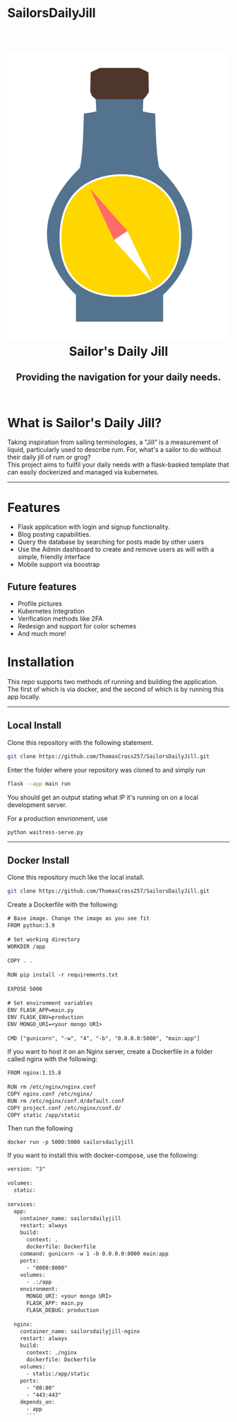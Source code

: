# SailorsDailyJill

<div>
    <h1 align='center'>
        <br>
        <img src ="static/img/ApplicationLogo.png" alt=Bottle with a Compass inside>
        <br>
        Sailor's Daily Jill
        <h2 align='center'>Providing the navigation for your daily needs.</h2>
    </h1>
</div>
<br>
<h1>What is Sailor's Daily Jill?</h1>
Taking inspiration from sailing terminologies, a "Jill" is a measurement of liquid, particularly used to describe rum. For, what's a sailor to do without their daily jill of rum or grog?
<br>
This project aims to fuilfil your daily needs with a flask-basked template that can easily dockerized and managed via kubernetes.
<hr>
<h1>Features</h1>
<ul>
<li>Flask application with login and signup functionality.</li>
<li>Blog posting capabilities.</li>
<li>Query the database by searching for posts made by other users</li>
<li>Use the Admin dashboard to create and remove users as will with a simple, friendly interface 
</li>
<li>
Mobile support via boostrap
</li>
</ul>
<h2>Future features</h2>
<ul>
<li>Profile pictures</li>
<li>Kubernetes Integration</li>
<li>Verification methods like 2FA</li>
<li>Redesign and support for color schemes</li>
<li>And much more!</li>
</ul>
<h1>Installation</h1>
This repo supports two methods of running and building the application.
<br>
The first of which is via docker, and the second of which is by running this app locally.
<hr>
<h2>Local Install</h2>
Clone this repository with the following statement.

```bash
git clone https://github.com/ThomasCross257/SailorsDailyJill.git
```
Enter the folder where your repository was cloned to and simply run

```bash
flask --app main run
```
You should get an output stating what IP it's running on on a local development server.

For a production envrionment, use
```
python waitress-serve.py
```
<hr>
<h2>Docker Install</h2>
Clone this repository much like the local install.

```bash
git clone https://github.com/ThomasCross257/SailorsDailyJill.git
```

Create a Dockerfile with the following:
```docker
# Base image. Change the image as you see fit
FROM python:3.9

# Set working directory
WORKDIR /app

COPY . .

RUN pip install -r requirements.txt

EXPOSE 5000

# Set environment variables
ENV FLASK_APP=main.py
ENV FLASK_ENV=production
ENV MONGO_URI=<your mongo URI>

CMD ["gunicorn", "-w", "4", "-b", "0.0.0.0:5000", "main:app"]
```

If you want to host it on an Nginx server, create a Dockerfile in a folder called nginx with the following:

```docker
FROM nginx:1.15.8

RUN rm /etc/nginx/nginx.conf
COPY nginx.conf /etc/nginx/
RUN rm /etc/nginx/conf.d/default.conf
COPY project.conf /etc/nginx/conf.d/
COPY static /app/static
```

Then run the following
```docker
docker run -p 5000:5000 sailorsdailyjill
```

If you want to install this with docker-compose, use the following:
```docker
version: "3"

volumes:
  static:

services:
  app:
    container_name: sailorsdailyjill
    restart: always
    build:
      context: .
      dockerfile: Dockerfile
    command: gunicorn -w 1 -b 0.0.0.0:8000 main:app
    ports:
      - "8000:8000"
    volumes:
      - .:/app
    environment:
      MONGO_URI: <your mongo URI>
      FLASK_APP: main.py
      FLASK_DEBUG: production

  nginx:
    container_name: sailorsdailyjill-nginx
    restart: always
    build:
      context: ./nginx
      dockerfile: Dockerfile
    volumes:
      - static:/app/static
    ports:
      - "80:80"
      - "443:443"
    depends_on:
      - app
      ```
